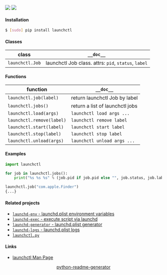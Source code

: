 <!--
https://pypi.org/project/readme-generator/
https://pypi.org/project/python-readme-generator/
-->

[![](https://img.shields.io/badge/OS-MacOS-blue.svg?longCache=True)]()
[![](https://img.shields.io/pypi/pyversions/launchctl.svg?longCache=True)](https://pypi.org/project/launchctl/)

#### Installation
```bash
$ [sudo] pip install launchctl
```

#### Classes
class|`__doc__`
-|-
`launchctl.Job` |launchctl Job class. attrs: `pid`, `status`, `label`

#### Functions
function|`__doc__`
-|-
`launchctl.job(label)` |return launchctl Job by label
`launchctl.jobs()` |return a list of launchctl jobs
`launchctl.load(args)` |`launchctl load args ...`
`launchctl.remove(label)` |`launchctl remove label`
`launchctl.start(label)` |`launchctl start label`
`launchctl.stop(label)` |`launchctl stop label`
`launchctl.unload(args)` |`launchctl unload args ...`

#### Examples
```python
import launchctl

for job in launchctl.jobs():
    print("%s %s %s" % (job.pid if job.pid else "", job.status, job.label))

launchctl.job("com.apple.Finder")
{...}
```

#### Related projects
+   [`launchd-env` - launchd.plist environment variables](https://pypi.org/project/launchd-env/)
+   [`launchd-exec` - execute script via launchd](https://pypi.org/project/launchd-exec/)
+   [`launchd-generator` - launchd.plist generator](https://pypi.org/project/launchd-generator/)
+   [`launchd-logs` - launchd.plist logs](https://pypi.org/project/launchd-logs/)
+   [`launchctl.py`](https://pypi.org/project/launchctl/)

#### Links
+   [launchctl Man Page](https://ss64.com/osx/launchctl.html)

<p align="center">
    <a href="https://pypi.org/project/python-readme-generator/">python-readme-generator</a>
</p>